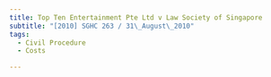 ```yaml
---
title: Top Ten Entertainment Pte Ltd v Law Society of Singapore 
subtitle: "[2010] SGHC 263 / 31\_August\_2010"
tags:
  - Civil Procedure
  - Costs

---
```


